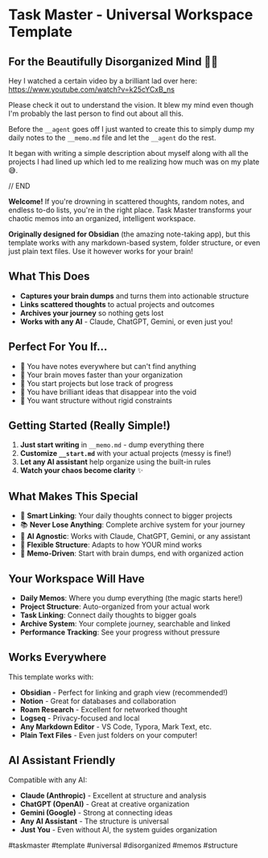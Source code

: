 # Task Master - Universal Workspace Template

## For the Beautifully Disorganized Mind 🧠✨


Hey I watched a certain video by a brilliant lad over here: https://www.youtube.com/watch?v=k25cYCxB_ns 

Please check it out to understand the vision. It blew my mind even though I'm probably the last person to find out about all this.

Before the `__agent` goes off I just wanted to create this to simply dump my daily notes to the `__memo.md` file and let the `__agent` do the rest.

It began with writing a simple description about myself along with all the projects I had lined up which led to me realizing how much was on my plate 😅.


// END 

**Welcome!** If you're drowning in scattered thoughts, random notes, and endless to-do lists, you're in the right place. Task Master transforms your chaotic memos into an organized, intelligent workspace.

**Originally designed for Obsidian** (the amazing note-taking app), but this template works with any markdown-based system, folder structure, or even just plain text files. Use it however works for your brain!

## What This Does
- **Captures your brain dumps** and turns them into actionable structure
- **Links scattered thoughts** to actual projects and outcomes
- **Archives your journey** so nothing gets lost
- **Works with any AI** - Claude, ChatGPT, Gemini, or even just you!

## Perfect For You If...
- 📝 You have notes everywhere but can't find anything
- 🤯 Your brain moves faster than your organization
- 🔄 You start projects but lose track of progress
- 💭 You have brilliant ideas that disappear into the void
- 🎯 You want structure without rigid constraints

## Getting Started (Really Simple!)
1. **Just start writing** in `__memo.md` - dump everything there
2. **Customize `__start.md`** with your actual projects (messy is fine!)
3. **Let any AI assistant** help organize using the built-in rules
4. **Watch your chaos become clarity** ✨

## What Makes This Special
- 🔗 **Smart Linking**: Your daily thoughts connect to bigger projects
- 📚 **Never Lose Anything**: Complete archive system for your journey
- 🤖 **AI Agnostic**: Works with Claude, ChatGPT, Gemini, or any assistant
- 🔄 **Flexible Structure**: Adapts to how YOUR mind works
- 🎯 **Memo-Driven**: Start with brain dumps, end with organized action

## Your Workspace Will Have
- **Daily Memos**: Where you dump everything (the magic starts here!)
- **Project Structure**: Auto-organized from your actual work
- **Task Linking**: Connect daily thoughts to bigger goals
- **Archive System**: Your complete journey, searchable and linked
- **Performance Tracking**: See your progress without pressure

## Works Everywhere
This template works with:
- **Obsidian** - Perfect for linking and graph view (recommended!)
- **Notion** - Great for databases and collaboration
- **Roam Research** - Excellent for networked thought
- **Logseq** - Privacy-focused and local
- **Any Markdown Editor** - VS Code, Typora, Mark Text, etc.
- **Plain Text Files** - Even just folders on your computer!

## AI Assistant Friendly
Compatible with any AI:
- **Claude (Anthropic)** - Excellent at structure and analysis
- **ChatGPT (OpenAI)** - Great at creative organization
- **Gemini (Google)** - Strong at connecting ideas
- **Any AI Assistant** - The structure is universal
- **Just You** - Even without AI, the system guides organization

#taskmaster #template #universal #disorganized #memos #structure

